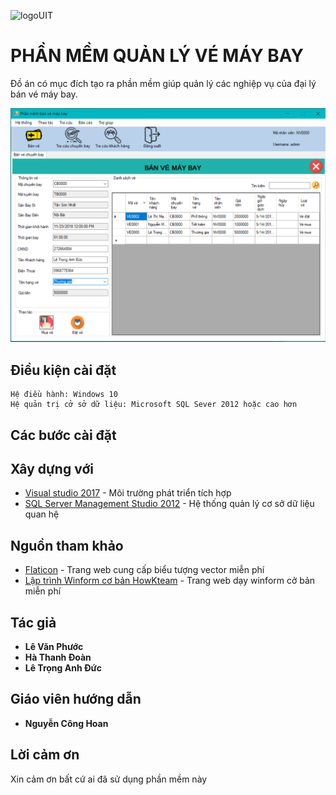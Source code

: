 ![logoUIT](https://uit360.xyz/img/img_cntt.png)

# PHẦN MỀM QUẢN LÝ VÉ MÁY BAY
Đồ án có mục đích tạo ra phần mềm giúp quản lý các nghiệp vụ của đại lý bán vé máy bay.

![screenshot](https://github.com/TokumeiShi/Plane-Ticket/blob/master/demo.PNG)

## Điều kiện cài đặt
```
Hệ điều hành: Windows 10
Hệ quản trị cở sở dữ liệu: Microsoft SQL Sever 2012 hoặc cao hơn
```

## Các bước cài đặt

## Xây dựng với
* [Visual studio 2017](https://www.visualstudio.com/) - Môi trường phát triển tích hợp
* [SQL Server Management Studio 2012](https://docs.microsoft.com/en-us/sql/ssms/download-sql-server-management-studio-ssms) - Hệ thống quản lý cơ sở dữ liệu quan hệ

## Nguồn tham khảo
* [Flaticon](https://www.flaticon.com/) - Trang web cung cấp biểu tượng vector miễn phí
* [Lập trình Winform cơ bản HowKteam](http://www.howkteam.vn/course/lap-trinh-winform-co-ban-27) - Trang web dạy winform cở bản miễn phí

## Tác giả
* **Lê Văn Phước**
* **Hà Thanh Đoàn**
* **Lê Trọng Anh Đức**
## Giáo viên hướng dẫn
* **Nguyễn Công Hoan**

## Lời cảm ơn
Xin cảm ơn bất cứ ai đã sử dụng phần mềm này
